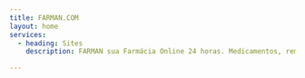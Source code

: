 ```yaml
---
title: FARMAN.COM
layout: home
services:
  - heading: Sites
    description: FARMAN sua Farmácia Online 24 horas. Medicamentos, remédios genéricos, dermocosméticos, 

---
```

